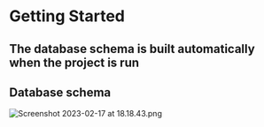 # Getting Started

## The database schema is built automatically when the project is run

## Database schema

![Screenshot 2023-02-17 at 18.18.43.png](..%2F..%2FDesktop%2FScreenshot%202023-02-17%20at%2018.18.43.png)